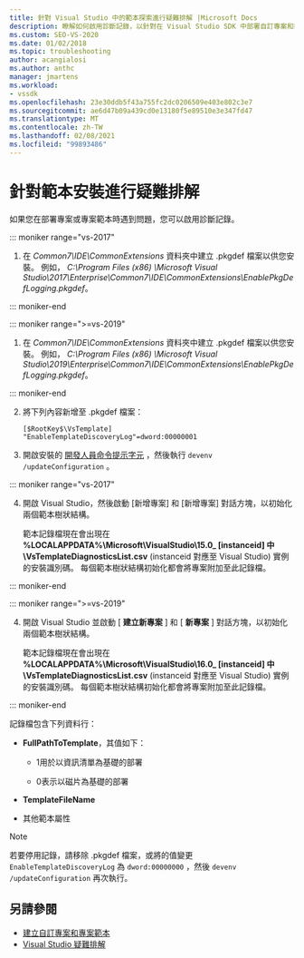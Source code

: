 ```yaml
---
title: 針對 Visual Studio 中的範本探索進行疑難排解 |Microsoft Docs
description: 瞭解如何啟用診斷記錄，以針對在 Visual Studio SDK 中部署自訂專案和範本進行疑難排解。
ms.custom: SEO-VS-2020
ms.date: 01/02/2018
ms.topic: troubleshooting
author: acangialosi
ms.author: anthc
manager: jmartens
ms.workload:
- vssdk
ms.openlocfilehash: 23e30ddb5f43a755fc2dc0206509e403e802c3e7
ms.sourcegitcommit: ae6d47b09a439cd0e13180f5e89510e3e347fd47
ms.translationtype: MT
ms.contentlocale: zh-TW
ms.lasthandoff: 02/08/2021
ms.locfileid: "99893486"
---
```

# <a name="troubleshooting-template-installation"></a>針對範本安裝進行疑難排解

如果您在部署專案或專案範本時遇到問題，您可以啟用診斷記錄。

::: moniker range="vs-2017"

1. 在 *Common7\IDE\CommonExtensions* 資料夾中建立 .pkgdef 檔案以供您安裝。 例如， *C:\Program Files (x86) \Microsoft Visual Studio\2017\Enterprise\Common7\IDE\CommonExtensions\EnablePkgDefLogging.pkgdef*。

::: moniker-end

::: moniker range=">=vs-2019"

1. 在 *Common7\IDE\CommonExtensions* 資料夾中建立 .pkgdef 檔案以供您安裝。 例如， *C:\Program Files (x86) \Microsoft Visual Studio\2019\Enterprise\Common7\IDE\CommonExtensions\EnablePkgDefLogging.pkgdef*。

::: moniker-end

2. 將下列內容新增至 .pkgdef 檔案：

    ```
    [$RootKey$\VsTemplate]
    "EnableTemplateDiscoveryLog"=dword:00000001
    ```

3. 開啟安裝的 [開發人員命令提示字元](/dotnet/framework/tools/developer-command-prompt-for-vs) ，然後執行 `devenv /updateConfiguration` 。

::: moniker range="vs-2017"

4. 開啟 Visual Studio，然後啟動 [新增專案] 和 [新增專案] 對話方塊，以初始化兩個範本樹狀結構。

   範本記錄檔現在會出現在 **%LOCALAPPDATA%\Microsoft\VisualStudio\15.0_ [instanceid] 中 \VsTemplateDiagnosticsList.csv** (instanceid 對應至 Visual Studio) 實例的安裝識別碼。 每個範本樹狀結構初始化都會將專案附加至此記錄檔。

::: moniker-end

::: moniker range=">=vs-2019"

4. 開啟 Visual Studio 並啟動 [ **建立新專案** ] 和 [ **新專案** ] 對話方塊，以初始化兩個範本樹狀結構。

   範本記錄檔現在會出現在 **%LOCALAPPDATA%\Microsoft\VisualStudio\16.0_ [instanceid] 中 \VsTemplateDiagnosticsList.csv** (instanceid 對應至 Visual Studio) 實例的安裝識別碼。 每個範本樹狀結構初始化都會將專案附加至此記錄檔。

::: moniker-end

記錄檔包含下列資料行：

- **FullPathToTemplate**，其值如下：

  - 1用於以資訊清單為基礎的部署

  - 0表示以磁片為基礎的部署

- **TemplateFileName**

- 其他範本屬性

> [!NOTE]
> 若要停用記錄，請移除 .pkgdef 檔案，或將的值變更 `EnableTemplateDiscoveryLog` 為 `dword:00000000` ，然後 `devenv /updateConfiguration` 再次執行。

## <a name="see-also"></a>另請參閱

- [建立自訂專案和專案範本](creating-custom-project-and-item-templates.md)
- [Visual Studio 疑難排解](/troubleshoot/visualstudio/welcome-visual-studio/)
